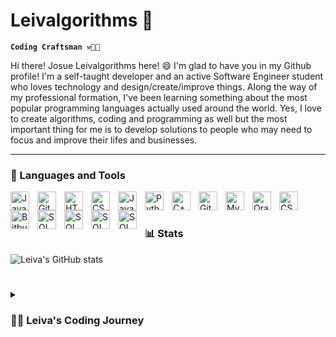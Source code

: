 #  Leivalgorithms 👹

**`Coding Craftsman ⚒️👨‍💻`**

Hi there! Josue Leivalgorithms here! 😄 I'm glad to have you in my Github profile!
I'm a self-taught developer and an active Software Engineer student who loves technology and design/create/improve things. Along the way of my professional formation, I've been learning something about the most popular programming languages actually used around the world. Yes, I love to create algorithms, coding and programming as well but the most important thing for me is to develop solutions to people who may need to focus and improve their lifes and businesses. 

---


### 🧰 Languages and Tools

<img align="left" alt="Java" width="30px" style="padding-right:10px;" src="https://cdn.jsdelivr.net/gh/devicons/devicon/icons/java/java-original.svg"/>
<img align="left" alt="Git" width="30px" style="padding-right:10px;" src="https://cdn.jsdelivr.net/gh/devicons/devicon/icons/git/git-original.svg" />
<img align="left" alt="HTML" width="30px" style="padding-right:10px;" src="https://cdn.jsdelivr.net/gh/devicons/devicon/icons/html5/html5-plain.svg" />
<img align="left" alt="CSS" width="30px" style="padding-right:10px;" src="https://cdn.jsdelivr.net/gh/devicons/devicon/icons/css3/css3-plain.svg" />
<img align="left" alt="JavaScript" width="30px" style="padding-right:10px;" src="https://cdn.jsdelivr.net/gh/devicons/devicon/icons/javascript/javascript-plain.svg" />
<img align="left" alt="Python" width="30px" style="padding-right:10px;" src="https://cdn.jsdelivr.net/gh/devicons/devicon/icons/python/python-plain.svg" />          
<img align="left" alt="C++" width="30px" style="padding-right:10px;" src="https://cdn.jsdelivr.net/gh/devicons/devicon@latest/icons/cplusplus/cplusplus-original.svg" />
<img align="left" alt="GitHub" width="30px" style="padding-right:10px;" src="https://cdn.jsdelivr.net/gh/devicons/devicon/icons/github/github-original.svg" />
<img align="left" alt="MySQL" width="30px" style="padding-right:10px;" src="https://cdn.jsdelivr.net/gh/devicons/devicon/icons/mysql/mysql-original.svg" />
<img align="left" alt="Oracle" width="30px" style="padding-right:10px;" src="https://cdn.jsdelivr.net/gh/devicons/devicon/icons/oracle/oracle-original.svg" />
<img align="left" alt="CSharp" width="30px" style="padding-right:10px;" src="https://cdn.jsdelivr.net/gh/devicons/devicon/icons/csharp/csharp-plain.svg" />
<img align="left" alt="Bitbucket" width="30px" style="padding-right:10px;" src="https://cdn.jsdelivr.net/gh/devicons/devicon@latest/icons/bitbucket/bitbucket-original.svg" /> 
<img align="left" alt="SQL" width="30px" style="padding-right:10px;" src="https://cdn.jsdelivr.net/gh/devicons/devicon/icons/microsoftsqlserver/microsoftsqlserver-plain.svg" />
<img align="left" alt="SQL" width="30px" style="padding-right:10px;"  src="https://cdn.jsdelivr.net/gh/devicons/devicon@latest/icons/spring/spring-original.svg" />
<img align="left" alt="SQL" width="30px" style="padding-right:10px;" src="https://cdn.jsdelivr.net/gh/devicons/devicon@latest/icons/jira/jira-original.svg" />
<img align="left" alt="SQL" width="30px" style="padding-right:10px;" src="https://cdn.jsdelivr.net/gh/devicons/devicon@latest/icons/bootstrap/bootstrap-original.svg" />
          
          
        
                           
<br />

#

### 📊 Stats

![Leiva's GitHub stats](https://github-readme-stats.vercel.app/api?username=leivalgorithms&show_icons=true&theme=gruvbox)

<!-- ![GitHub Streak](https://streak-stats.demolab.com?user=leivalgorithms&theme=gruvbox&border_radius=4.5) -->

#

<details>
 <summary><h3>👨‍💻 Leiva's Coding Journey</h3></summary>
   I started my coding journey in 2015 as a naive industrial electronics student with a passion to learn everything I could about this programming world - code, algorithms, software design, theory and so on. For so many reasons I abandoned my dream to become software developer until 2021, when I officialy started my Computer Science career. Since that time I've been trying to learning as much as I can about everything related to this passionate field. Everything about software development passionates me, makes me feel motivated to keep walking and reach goals through this coding journey.Requirements Engineering, software design, architecture, coding, software version control, testing and deployment. Addicionaly to my current professional training, I'm currently learning about Data Analysis and Business Inteligence. This come in response to business needs on my former Job at Intel Corporation. My current job consisted of assisting Engineering departments with software and hardware solutions based on the company available resources like Python, SQL, Oracle, C#, C++, html and PowerPlatform.
   Actually I'm performing as a Software Engineer in Experian Costa Rica.
